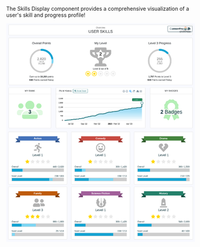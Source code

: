 The Skills Display component provides a comprehensive visualization of a user's skill and progress profile!

![User Skills Image](../../screenshots/progress-and-ranking/client-display-proj.png)
